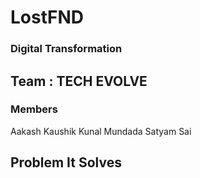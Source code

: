 # LostFND

### Digital Transformation

## Team : TECH EVOLVE

### Members
Aakash Kaushik
Kunal Mundada
Satyam Sai

## Problem It Solves
